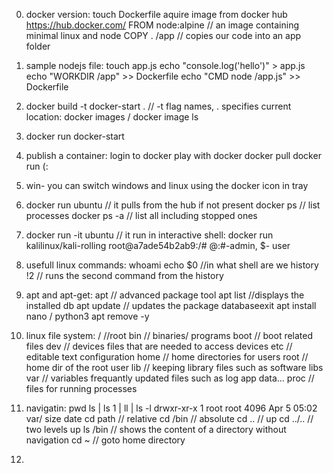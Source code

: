 0. docker version:
touch Dockerfile
aquire image from docker hub
https://hub.docker.com/
FROM node:alpine // an image containing minimal linux and node
COPY . /app // copies our code into an app folder

0. sample nodejs file:
touch app.js
echo "console.log('hello')" > app.js
echo "WORKDIR /app" >> Dockerfile
echo "CMD node /app.js" >> Dockerfile

0. docker build -t docker-start . // -t flag names, . specifies current location:
docker images / docker image ls

0. docker run docker-start

0. publish a container:
login to docker
play with docker
docker pull <repo>
docker run (:

0. win- you can switch windows and linux using the docker icon in tray

0. docker run ubuntu // it pulls from the hub if not present
docker ps // list processes
docker ps -a // list all including stopped ones

0. docker run -it ubuntu // it run in interactive shell:
docker run kalilinux/kali-rolling
root@a7ade54b2ab9:/#
<user>@<machine>:<location>#-admin, $- user

0. usefull linux commands:
whoami
echo $0 //in what shell are we
history
!2 // runs the second command from the history

0. apt and apt-get:
apt // advanced package tool
apt list //displays the installed db
apt update // updates the package databaseexit
apt install nano / python3
apt remove <package> -y

0. linux file system:
/ //root
bin // binaries/ programs
boot // boot related files
dev // devices files that are needed to access devices
etc // editable text configuration
home // home directories for users
root // home dir of the root user
lib // keeping library files such as software libs
var // variables frequantly updated files such as log app data...
proc // files for running processes

0. navigatin:
pwd
ls  | ls 1 | ll | ls -l
drwxr-xr-x   1 root root 4096 Apr  5 05:02 var/
<d f permissions> <user> size date 
cd path // relative
cd /bin // absolute
cd .. // up
cd ../.. // two levels up
ls /bin // shows the content of a directory without navigation
cd ~ // goto home directory


0. 